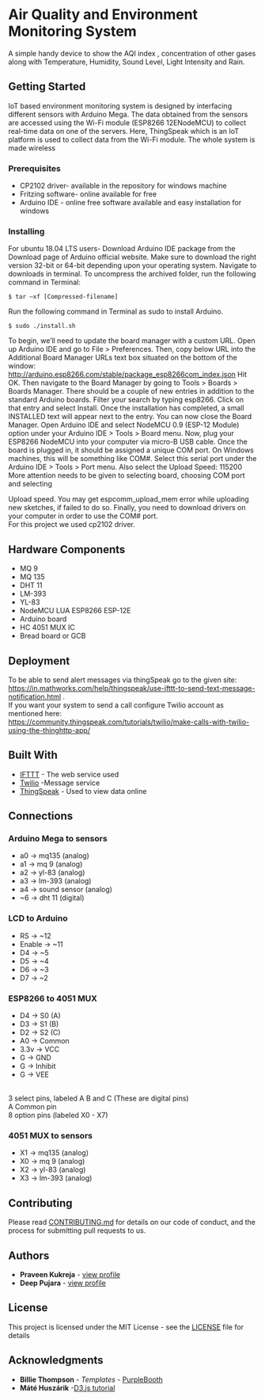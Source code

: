 # Air Quality and Environment Monitoring System
A simple handy device to show the AQI index , concentration of other gases along with Temperature, Humidity, Sound Level, Light Intensity and Rain.

## Getting Started
IoT based environment monitoring system is designed by interfacing different sensors with Arduino Mega. The data obtained from the sensors are accessed using the Wi-Fi module (ESP8266 12ENodeMCU) to collect real-time data on one of the servers. Here, ThingSpeak which is an IoT platform is used to collect data from the Wi-Fi module. The whole system is made wireless 


### Prerequisites

* CP2102 driver- available in the repository for windows machine
* Fritzing software- online available for free
* Arduino IDE - online free software available and easy installation for windows 

### Installing

For ubuntu 18.04 LTS users-
Download Arduino IDE package from the Download page of Arduino official website. Make sure to download the right version 32-bit or 64-bit depending upon your operating system.
Navigate to downloads in terminal.
To uncompress the archived folder, run the following command in Terminal:

```
$ tar –xf [Compressed-filename]
```
Run the following command in Terminal as sudo to install Arduino.

```
$ sudo ./install.sh
```
To begin, we’ll need to update the board manager with a custom URL. Open up Arduino IDE and go to File > Preferences. Then, copy below URL into the Additional Board Manager URLs text box situated on the bottom of the window:
http://arduino.esp8266.com/stable/package_esp8266com_index.json
Hit OK. Then navigate to the Board Manager by going to Tools > Boards > Boards Manager. There should be a couple of new entries in addition to the standard Arduino boards. Filter your search by typing esp8266. Click on that entry and select Install. 
Once the installation has completed, a small INSTALLED text will appear next to the entry. You can now close the Board Manager.
Open Arduino IDE and select NodeMCU 0.9 (ESP-12 Module) option under your Arduino IDE > Tools > Board menu.
Now, plug your ESP8266 NodeMCU into your computer via micro-B USB cable. Once the board is plugged in, it should be assigned a unique COM port. On Windows machines, this will be something like COM#. Select this serial port under the Arduino IDE > Tools > Port menu. Also select the Upload Speed: 115200
More attention needs to be given to selecting board, choosing COM port and selecting 

Upload speed. You may get espcomm_upload_mem error while uploading new sketches, if failed to do so.
Finally, you need to download drivers on your computer in order to use the COM# port.   
For this project we used cp2102 driver.

## Hardware Components

* MQ 9
* MQ 135
* DHT 11
* LM-393
* YL-83
* NodeMCU LUA ESP8266 ESP-12E
* Arduino board
* HC 4051 MUX IC
* Bread board or GCB


## Deployment

To be able to send alert messages via thingSpeak go to the given site:
<br/>
https://in.mathworks.com/help/thingspeak/use-ifttt-to-send-text-message-notification.html .
<br/>
If you want your system to send a call configure Twilio account as mentioned here:
<br/>
https://community.thingspeak.com/tutorials/twilio/make-calls-with-twilio-using-the-thinghttp-app/


## Built With

* [IFTTT](https://ifttt.com/) - The web service used
* [Twilio](https://www.twilio.com/) -Message service
* [ThingSpeak](https://thingspeak.com/) - Used to view data online

## Connections

### Arduino Mega to sensors
* a0 -> mq135 (analog)
* a1 -> mq 9  (analog)
* a2 -> yl-83 (analog)
* a3 -> lm-393 (analog)
* a4 -> sound sensor (analog)
* ~6 -> dht 11 (digital)

### LCD to Arduino

* RS -> ~12
* Enable -> ~11 
* D4 -> ~5
* D5 -> ~4
* D6 -> ~3
* D7 -> ~2


### ESP8266 to 4051 MUX

* D4 -> S0 (A)
* D3 -> S1 (B)
* D2 -> S2 (C)
* A0 -> Common
* 3.3v -> VCC
* G -> GND
* G -> Inhibit
* G -> VEE

<br/>
3 select pins, labeled A B and C (These are digital pins)
<br/>
A Common pin
<br/>
8 option pins (labeled X0 - X7)

### 4051 MUX to sensors

* X1 -> mq135 (analog)
* X0 -> mq 9  (analog)
* X2 -> yl-83 (analog)
* X3 -> lm-393 (analog)

## Contributing

Please read [CONTRIBUTING.md](https://www.github.com/praveen027) for details on our code of conduct, and the process for submitting pull requests to us.

## Authors

* **Praveen Kukreja** - [view profile](https://github.com/praveen027)
* **Deep Pujara** - [view profile](https://github.com/deeppujara)

## License

This project is licensed under the MIT License - see the [LICENSE](LICENSE) file for details

## Acknowledgments

* **Billie Thompson** - *Templates* - [PurpleBooth](https://github.com/PurpleBooth)
* **Máté Huszárik** -[D3.js tutorial](https://blog.risingstack.com/tutorial-d3-js-calendar-heatmap/)

